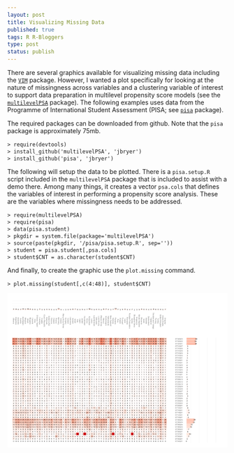 ```yaml
--- 
layout: post
title: Visualizing Missing Data
published: true
tags: R R-Bloggers
type: post
status: publish
---
```

There are several graphics available for visualizing missing data including the [`VIM`](http://cran.r-project.org/web/packages/VIM/index.html) package. However, I wanted a plot specifically for looking at the nature of missingness across variables and a clustering variable of interest to support data preparation in multilevel propensity score models (see the [`multilevelPSA`](http://jbryer.github.com/multilevelPSA) package). The following examples uses data from the Programme of International Student Assessment (PISA; see [`pisa`](http://jbryer.github.com/pisa) package).

The required packages can be downloaded from github. Note that the `pisa` package is approximately 75mb.

	> require(devtools)
	> install_github('multilevelPSA', 'jbryer')
	> install_github('pisa', 'jbryer')

The following will setup the data to be plotted. There is a `pisa.setup.R` script included in the `multilevelPSA` package that is included to assist with a demo there. Among many things, it creates a vector `psa.cols` that defines the variables of interest in performing a propensity score analysis. These are the variables where missingness needs to be addressed.
	
	> require(multilevelPSA)
	> require(pisa)
	> data(pisa.student)
	> pkgdir = system.file(package='multilevelPSA')
	> source(paste(pkgdir, '/pisa/pisa.setup.R', sep=''))
	> student = pisa.student[,psa.cols]
	> student$CNT = as.character(student$CNT)
	
And finally, to create the graphic use the `plot.missing` command.

	> plot.missing(student[,c(4:48)], student$CNT)

![Missing Plot for 2009 PISA](/images/pisa-missing.png)
